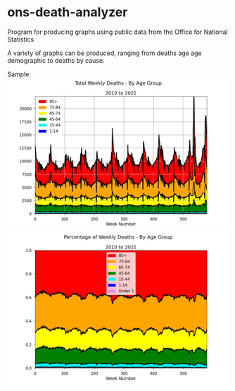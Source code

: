 # ons-death-analyzer
Program for producing graphs using public data from the Office for National Statistics

A variety of graphs can be produced, ranging from deaths age age demographic to deaths by cause.

Sample:
![Sample_1](https://github.com/NascentSolutions/ons-death-analyzer/blob/master/Sample_1.jpeg)
![Sample_2](https://github.com/NascentSolutions/ons-death-analyzer/blob/master/Sample_2.jpeg)
